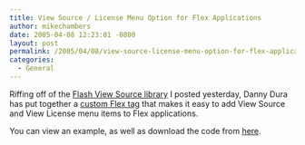 ```yaml
---
title: View Source / License Menu Option for Flex Applications
author: mikechambers
date: 2005-04-08 12:23:01 -0800
layout: post
permalink: /2005/04/08/view-source-license-menu-option-for-flex-applications/
categories:
  - General
---
```



Riffing off of the [Flash View Source library][1] I posted yesterday, Danny Dura has put together a [custom Flex tag][2] that makes it easy to add View Source and View License menu items to Flex applications.

You can view an example, as well as download the code from [here][2].

 [1]: http://www.markme.com/mesh/archives/007432.cfm
 [2]: http://www.danieldura.com/archives/flash_tools/adding_a_view_source_menu_to_flex_applications.php#203